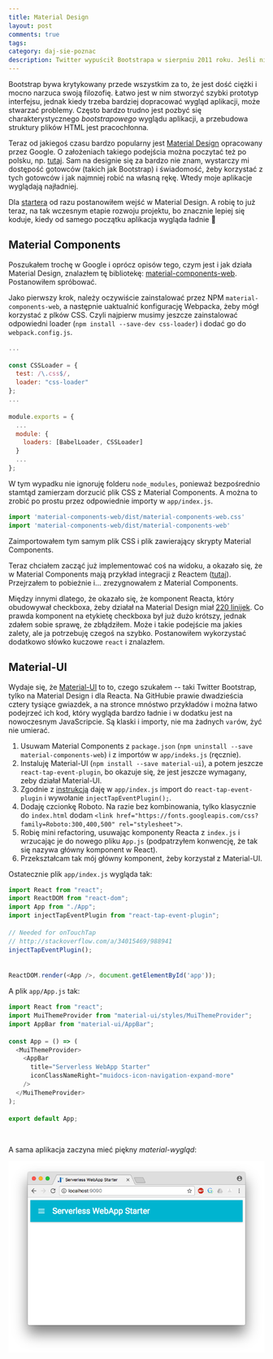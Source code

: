 ```yaml
---
title: Material Design
layout: post
comments: true
tags: 
category: daj-sie-poznac
description: Twitter wypuścił Bootstrapa w sierpniu 2011 roku. Jeśli nie byłeś za dobry w designie, mogłeś teraz po prostu korzystać z gotowych szablonów, a twoja aplikacja nie tylko nie sypnie się na mobilkach, ale też nie będzie strasznie brzydka. Sam chętnie używam Bootstrapa, choć trzeba powiedzieć, że przez te lata standardy w designie się zmieniły i najwyższy czas, by spróbować za nimi nadążyć.
---
```


Bootstrap bywa krytykowany przede wszystkim za to, że jest dość ciężki i mocno narzuca swoją filozofię.
Łatwo jest w nim stworzyć szybki prototyp interfejsu, jednak kiedy trzeba bardziej dopracować wygląd aplikacji, może stwarzać problemy.
Często bardzo trudno jest pozbyć się charakterystycznego _bootstrapowego_ wyglądu aplikacji, a przebudowa struktury plików HTML jest pracochłonna.

Teraz od jakiegoś czasu bardzo popularny jest [Material Design](https://material.io/guidelines/) opracowany przez Google.
O założeniach takiego podejścia można poczytać też po polsku, np. [tutaj](http://grafmag.pl/artykuly/czym-jest-material-design-teoria-zasady-materialy-i-przyklady/).
Sam na designie się za bardzo nie znam, wystarczy mi dostępość gotowców (takich jak Bootstrap) i świadomość, żeby korzystać z tych gotowców i jak najmniej robić na własną rękę.
Wtedy moje aplikacje wyglądają najładniej.

Dla [startera](https://github.com/withspace/serverless-webapp-starter) od razu postanowiłem wejść w Material Design.
A robię to już teraz, na tak wczesnym etapie rozwoju projektu, bo znacznie lepiej się koduje, kiedy od samego początku aplikacja wygląda ładnie &#128578;


## Material Components

Poszukałem trochę w Google i oprócz opisów tego, czym jest i jak działa Material Design, znalazłem tę bibliotekę: [material-components-web](https://github.com/material-components/material-components-web).
Postanowiłem spróbować.

Jako pierwszy krok, należy oczywiście zainstalować przez NPM `material-components-web`, a następnie uaktualnić konfigurację Webpacka, żeby mógł korzystać z plków CSS.
Czyli najpierw musimy jeszcze zainstalować odpowiedni loader (`npm install --save-dev css-loader`) i dodać go do `webpack.config.js`.

```javascript
...

const CSSLoader = {
  test: /\.css$/,
  loader: "css-loader"
};
...

module.exports = {
  ...
  module: {
    loaders: [BabelLoader, CSSLoader]
  }
  ...
};

```

W tym wypadku nie ignoruję folderu `node_modules`, ponieważ bezpośrednio stamtąd zamierzam dorzucić plik CSS z Material Components.
A można to zrobić po prostu przez odpowiednie importy w `app/index.js`.

```javascript
import 'material-components-web/dist/material-components-web.css'
import 'material-components-web/dist/material-components-web'
```

Zaimportowałem tym samym plik CSS i plik zawierający skrypty Material Components.

Teraz chciałem zacząć już implementować coś na widoku, a okazało się, że w Material Components mają przykład integracji z Reactem ([tutaj](https://github.com/material-components/material-components-web/tree/master/framework-examples/react)).
Przejrzałem to pobieżnie i... zrezygnowałem z Material Components.

Między innymi dlatego, że okazało się, że komponent Reacta, który obudowywał checkboxa, żeby działał na Material Design miał [220 linijek](https://github.com/material-components/material-components-web/blob/master/framework-examples/react/src/Checkbox.js).
Co prawda komponent na etykietę checkboxa był już dużo krótszy, jednak zdałem sobie sprawę, że zbłądziłem.
Może i takie podejście ma jakies zalety, ale ja potrzebuję czegoś na szybko.
Postanowiłem wykorzystać dodatkowo słówko kuczowe `react` i znalazłem.


## Material-UI

Wydaje się, że [Material-UI](http://www.material-ui.com/) to to, czego szukałem -- taki Twitter Bootstrap, tylko na Material Design i dla Reacta.
Na GitHubie prawie dwadzieścia cztery tysiące gwiazdek, a na stronce mnóstwo przykładów i można łatwo podejrzeć ich kod, który wygląda bardzo ładnie i w dodatku jest na nowoczesnym JavaScripcie.
Są klaski i importy, nie ma żadnych `var`ów, żyć nie umierać.

 1. Usuwam Material Components z `package.json` (`npm uninstall --save material-components-web`) i z importów w `app/indeks.js` (ręcznie).
 1. Instaluję Material-UI (`npm install --save material-ui`), a potem jeszcze `react-tap-event-plugin`, bo okazuje się, że jest jeszcze wymagany, zeby działał Material-UI.
 1. Zgodnie z [instrukcją](https://github.com/callemall/material-ui#react-tap-event-plugin) daję w `app/index.js` import do `react-tap-event-plugin` i wywołanie `injectTapEventPlugin();`.
 1. Dodaję czcionkę Roboto. Na razie bez kombinowania, tylko klasycznie do `index.html` dodam `<link href="https://fonts.googleapis.com/css?family=Roboto:300,400,500" rel="stylesheet">`.
 1. Robię mini refactoring, usuwając komponenty Reacta z `index.js` i wrzucając je do nowego pliku `App.js` (podpatrzyłem konwencję, że tak się nazywa główny komponent w React).
 1. Przekształcam tak mój główny komponent, żeby korzystał z Material-UI.
 
Ostatecznie plik `app/index.js` wygląda tak:

```javascript
import React from "react";
import ReactDOM from "react-dom";
import App from "./App";
import injectTapEventPlugin from "react-tap-event-plugin";

// Needed for onTouchTap
// http://stackoverflow.com/a/34015469/988941
injectTapEventPlugin();


ReactDOM.render(<App />, document.getElementById('app'));

```

A plik `app/App.js` tak:

```javascript
import React from "react";
import MuiThemeProvider from "material-ui/styles/MuiThemeProvider";
import AppBar from "material-ui/AppBar";

const App = () => (
  <MuiThemeProvider>
    <AppBar
      title="Serverless WebApp Starter"
      iconClassNameRight="muidocs-icon-navigation-expand-more"
    />
  </MuiThemeProvider>
);

export default App;
```

&nbsp;

A sama aplikacja zaczyna mieć piękny _material-wygląd_:

![starter-material](/assets/img/posts/starter-material.png)


